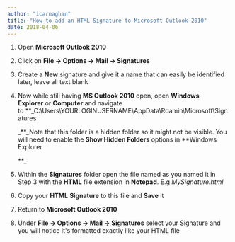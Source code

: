 ```yaml
---
author: "icarnaghan"
title: "How to add an HTML Signature to Microsoft Outlook 2010"
date: 2018-04-06
---
```


1. Open **Microsoft Outlook 2010**
2. Click on **File -> Options -> Mail -> Signatures**
3. Create a **New** signature and give it a name that can easily be identified later, leave all text blank
4. Now while still having **MS Outlook 2010** open, open **Windows Explorer** or **Computer** and navigate to **_C:\\Users\\YOURLOGINUSERNAME\\AppData\\Roamin\\Microsoft\\Signatures
    
    _**_Note that this folder is a hidden folder so it might not be visible. You will need to enable the **Show Hidden Folders** options in **Windows Explorer
    
    **_
5. Within the **Signatures** folder open the file named as you named it in Step 3 with the **HTML** file extension in **Notepad**. E.g _MySignature.html_
6. Copy your **HTML** **Signature** to this file and **Save** it
7. Return to **Microsoft Outlook 2010**
8. Under **File -> Options -> Mail -> Signatures** select your Signature and you will notice it's formatted exactly like your HTML file
